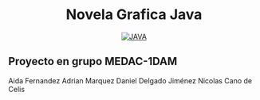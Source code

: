 <h1 align="center">Novela Grafica Java</h1>

<div align="center">

[![JAVA](https://img.shields.io/badge/Java-ED8B00?style=for-the-badge&logo=openjdk&logoColor=white)](https://www.java.com/en/)

</div>

## Proyecto en grupo MEDAC-1DAM

Aida Fernandez
Adrian Marquez
Daniel Delgado Jiménez
Nicolas Cano de Celis
